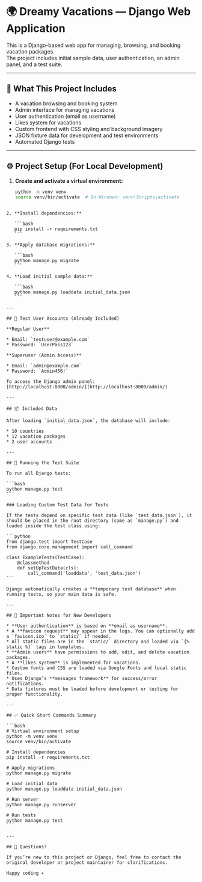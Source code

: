 # 🌍 Dreamy Vacations — Django Web Application

This is a Django-based web app for managing, browsing, and booking vacation packages.  
The project includes initial sample data, user authentication, an admin panel, and a test suite.

---

## 📖 What This Project Includes

- A vacation browsing and booking system
- Admin interface for managing vacations
- User authentication (email as username)
- Likes system for vacations
- Custom frontend with CSS styling and background imagery
- JSON fixture data for development and test environments
- Automated Django tests

---

## ⚙️ Project Setup (For Local Development)

1. **Create and activate a virtual environment:**
   ```bash
   python -m venv venv
   source venv/bin/activate  # On Windows: venv\Scripts\activate
````

2. **Install dependencies:**

   ```bash
   pip install -r requirements.txt
   ```

3. **Apply database migrations:**

   ```bash
   python manage.py migrate
   ```

4. **Load initial sample data:**

   ```bash
   python manage.py loaddata initial_data.json
   ```

---

## 👥 Test User Accounts (Already Included)

**Regular User**

* Email: `testuser@example.com`
* Password: `UserPass123`

**Superuser (Admin Access)**

* Email: `admin@example.com`
* Password: `Admin456!`

To access the Django admin panel:
[http://localhost:8000/admin/](http://localhost:8000/admin/)

---

## 📦 Included Data

After loading `initial_data.json`, the database will include:

* 10 countries
* 12 vacation packages
* 2 user accounts

---

## 🧪 Running the Test Suite

To run all Django tests:

```bash
python manage.py test
```

### Loading Custom Test Data for Tests

If the tests depend on specific test data (like `test_data.json`), it should be placed in the root directory (same as `manage.py`) and loaded inside the test class using:

```python
from django.test import TestCase
from django.core.management import call_command

class ExampleTests(TestCase):
    @classmethod
    def setUpTestData(cls):
        call_command('loaddata', 'test_data.json')
```

Django automatically creates a **temporary test database** when running tests, so your main data is safe.

---

## 📌 Important Notes for New Developers

* **User authentication** is based on **email as username**.
* A **favicon request** may appear in the logs. You can optionally add a `favicon.ico` to `static/` if needed.
* All static files are in the `static/` directory and loaded via `{% static %}` tags in templates.
* **Admin users** have permissions to add, edit, and delete vacation packages.
* A **likes system** is implemented for vacations.
* Custom fonts and CSS are loaded via Google Fonts and local static files.
* Uses Django’s **messages framework** for success/error notifications.
* Data fixtures must be loaded before development or testing for proper functionality.

---

## ✅ Quick Start Commands Summary

```bash
# Virtual environment setup
python -m venv venv
source venv/bin/activate

# Install dependencies
pip install -r requirements.txt

# Apply migrations
python manage.py migrate

# Load initial data
python manage.py loaddata initial_data.json

# Run server
python manage.py runserver

# Run tests
python manage.py test
```

---

## 📩 Questions?

If you’re new to this project or Django, feel free to contact the original developer or project maintainer for clarifications.

Happy coding ✈️
